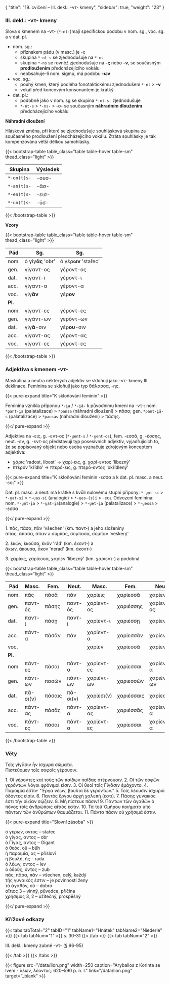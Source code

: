 {
"title": "19. cvičení – III. dekl.: -ντ- kmeny",
    "sidebar": true,
    "weight": "23"
}

### III. dekl.: -ντ- kmeny

Slova s kmenem na  -ντ- (`*-nt-`)mají specifickou podobu v nom. sg., voc. sg. a v dat. pl. 

- nom. sg.:
  - příznakem pádu (v masc.) je -ς
  - skupina `*-nt-s` se zjednodušuje na `*-ns`
  - skupina `*-ns` se rovněž zjednodušuje na **-ς** nebo **-ν**, se současným **prodloužením** předcházejícího vokálu
  - neobsahuje-li nom. sigmu, má podobu **-ων** 
- voc. sg.:
  - pouhý kmen, který podléha fonotaktickému zjednodušení `*-nt` > **-ν**
  - vokál před koncovým konsonantem je krátký 
- dat. pl.:
  - podobně jako v nom. sg se skupina `*-nt-s-` zjednodušuje
  - `*-nt-s` > `*-ns-` > -σ- se současným **náhradním dloužením** předcházejícího vokálu

**Náhradní dloužení**

Hlásková změna, při které se zjednodušuje souhlásková skupina za současného prodloužení předcházejícího vokálu. Ztráta souhlásky je tak kompenzována větší délkou samohlásky. 

{{< bootstrap-table table_class="table table-hover table-sm" thead_class="light" >}}

| Skupina     | Výsledek |
| ----------- | -------- |
| `*-on(t)s-` | -ουσ-    |
| `*-an(t)s-` | -ᾱσ-     |
| `*-en(t)s-` | -εισ-    |
| `*-un(t)s-` | -ῡσ-     |

{{< /bootstrap-table >}}

**Vzory**

{{< bootstrap-table table_class="table table-hover table-sm" thead_class="light" >}}

| Pád     | Sg.               | Sg.                  |
| ------- | ----------------- | -------------------- |
| nom.    | ὁ γίγ**ᾱς** 'obr' | ὁ γέρ**ων** 'stařec' |
| gen.    | γίγαντ-ος         | γέροντ-ος            |
| dat.    | γίγαντ-ι          | γέροντ-ι             |
| acc.    | γίγαντ-α          | γέροντ-α             |
| voc.    | γίγ**ᾰν**         | γέρ**ον**            |
| **Pl.** |                   |                      |
| nom.    | γίγαντ-ες         | γέροντ-ες            |
| gen.    | γιγάντ-ων         | γερόντ-ων            |
| dat.    | γίγ**ᾱ**-σιν      | γέρ**ου**-σιν        |
| acc.    | γίγαντ-ας         | γέροντ-ας            |
| voc.    | γίγαντ-ες         | γέροντ-ες            |

{{< /bootstrap-table >}}

### Adjektiva s kmenem -ντ-

Maskulina a neutra některých adjektiv se skloňují jako -ντ- kmeny III. deklinace. Feminina se skloňují jako typ θάλασσα, -ης. 

{{< pure-expand title="K skloňování feminin" >}}      

Feminina vznikla příponou `*-i̯a` / `*-i̯ā-` k původnímu kmeni na -ντ-: nom. `*pant-i̯a` (palatalizace) > `*pansa` (náhradní dloužení) > πᾶσα; gen. `*pant-i̯ā-s` (palatalizace) > `*pansās` (náhradní dloužení) > πάσης.

{{</ pure-expand >}}

Adjektiva na -εις, g. -εντ-ος (`*-u̯ent-s` / `*-u̯ent-os`), fem. -εσσᾰ, g. -έσσης, neut. -εν, g. -εντ-ος  představují typ posesivních adjektiv, vyjadřujících to, že se popisovaný objekt nebo osoba vyznačuje zdrojovým konceptem adjektiva:

- χάρις 'radost, libost' → χαρί-εις, g. χαρί-εντος 'líbezný'
- πτερόν 'křídlo' → πτερό-εις, g. πτερό-εντος 'okřídlený'

{{< pure-expand title="K skloňování feminin -εσσα a k dat. pl. masc. a neut. -εσι" >}}      

Dat. pl. masc. a neut. má krátké ε kvůli nulovému stupni přípony: `*-u̯n̩t-si` > `*-u̯at-si` > `*-u̯as-si` (analogie) > `*-u̯es-(s)i` > -εσι. Odvození feminina: nom. `*-u̯n̩t-i̯a` > `*-u̯at-i̯a`(analogie) > `*-u̯et-i̯a` (palatalizace) > `*-u̯essa` > -εσσα 

{{</ pure-expand >}} 

1\. πᾶς, πᾶσα, πᾶν 'všechen' (km. παντ-) a jeho složeniny  
ἅπας, ἅπασα, ἅπαν a σύμπας, σύμπασα, σύμπαν 'veškerý'

2\. ἑκών, ἑκοῦσα, ἑκόν 'rád' (km. ἑκοντ-) a  
ἄκων, ἄκουσα, ἆκον 'nerad' (km. ἀκοντ-)

3\. χαρίεις, χαρίεσσα, χαρίεν 'libezný' (km. χαριεντ-) a podobná

{{< bootstrap-table table_class="table table-hover table-sm" thead_class="light" >}}

| Pád     | Masc.    | Fem.   | Neut.    | Masc.      | Fem.       | Neut.      |
| ------- | -------- | ------ | -------- | ---------- | ---------- | ---------- |
| nom.    | πᾶς      | πᾶσᾰ   | πᾶν      | χαρίεις    | χαρίεσσᾰ   | χαρίεν     |
| gen.    | παντ-ός  | πάσης  | παντ-ός  | χαρίεντ-ος | χαριέσσης  | χαρίεντ-ος |
| dat.    | παντ-ί   | πάσῃ   | παντ-ί   | χαρίεντ-ι  | χαριέσσῃ   | χαρίεντ-ι  |
| acc.    | πάντ-α   | πᾶσᾰν  | πᾶν      | χαρίεντ-α  | χαρίεσσᾰν  | χαρίεν     |
| voc.    |          |        |          | χαρίεν     | χαρίεσσᾰ   | χαρίεν     |
| **Pl.** |          |        |          |            |            |            |
| nom.    | πάντ-ες  | πᾶσαι  | πάντ-α   | χαρίεντ-ες | χαρίεσσαι  | χαρίεντ-α  |
| gen.    | πάντ-ων  | πασῶν  | πάντ-ων  | χαριέντ-ων | χαριεσσῶν  | χαριέντ-ων |
| dat.    | πᾶ-σι(ν) | πάσαις | πᾶ-σι(ν) | χαρίεσι(ν) | χαριέσσαις | χαρίεσι(ν) |
| acc.    | πάντ-ας  | πάσᾱς  | πάντ-α   | χαρίεντ-ας | χαριέσσᾱς  | χαρίεντ-α  |
| voc.    | πάντ-ες  | πᾶσαι  | πάντ-α   | χαρίεντ-ες | χαρίεσσαι  | χαρίεντ-α  |

{{< /bootstrap-table >}}

### Věty

Τοῖς γίγᾱσιν ἦν ἰσχυρὰ σώματα.  
Πιστεύομεν τοῖς σοφοῖς γέρουσιν.

1\. Οἱ γέροντες καὶ τοὺς τῶν παίδων παῖδας στέργουσιν. 2. Οἱ τῶν σοφῶν γερόντων λόγοι φρόνιμοί εἰσιν. 3. Οἱ θεοὶ τοῖς Γίγᾱσιν ἐμάχοντο. 4. Παροιμία ἐστίν· "Ἐργα νέων, βουλαὶ δὲ γερόντων.“ 5. Τοῖς λέουσιν ἰσχυροὶ ὀδόντες εἰσίν. 6. Παντὸς ἔργου ἀρχὴ χαλεπή (ἐστι). 7. Πάσης γυναικός ἐστι τὴν οἰκίαν σῴζειν. 8. Μὴ πίστευε πᾶσιν! 9. Πάντων τῶν ἀγαθῶν ὁ πόνος τοῖς ἀνθρώποις αἴτιός ἐστιν. 10. Τὰ τοῦ Ὁμήρου ποιήματα ὑπὸ πάντων τῶν ἀνθρώπων θαυμάζεται. 11. Πάντα πᾶσιν
οὐ χρήσιμά ἐστιν.

{{< pure-expand title="Slovní zásoba" >}}      

ὁ γέρων, οντος – stařec   
ὁ γίγας, αντος – obr  
ὁ Γίγας, αντος – Gigant   
ὁ θεός, οῦ – bůh  
ἡ παροιμία, ας – přísloví  
ἡ βουλή, ῆς – rada  
ὁ λέων, οντος – lev  
ὁ ὀδούς, όντος – zub  
πᾶς, πᾶσα, πᾶν – všechen, celý, každý   
τῆς γυναικός ἐστιν – je povinností ženy   
τὸ ἀγαθόν, οῦ – dobro  
αἴτιος 3 – vinný, původce, příčina   
χρήσιμος 3, 2 – užitečný, prospěšný   

{{</ pure-expand >}}

### Křížové odkazy

{{< tabs tabTotal="2" tabID="1" tabName1="Hnátek" tabName2="Niederle" >}}
{{< tab tabNum="1" >}}
s. 30-31
{{< /tab >}}
{{< tab tabNum="2" >}}

III. dekl.: kmeny zubné -ντ- (§ 96-95) 

{{< /tab >}}
{{< /tabs >}}

{{< figure src="/data/lion.png" width=250 caption="Aryballos z Korinta se lvem - λέων, λέοντος. 620–590 p. n. l." link="/data/lion.png" target=”_blank” >}}